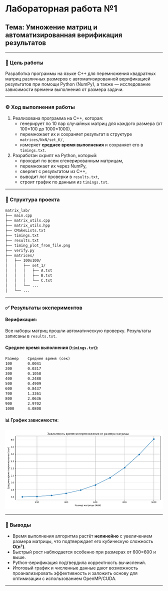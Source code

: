 # Лабораторная работа №1  
## Тема: Умножение матриц и автоматизированная верификация результатов

---

### 🎯 Цель работы

Разработка программы на языке C++ для перемножения квадратных матриц различных размеров с автоматизированной верификацией результатов при помощи Python (NumPy), а также — исследование зависимости времени выполнения от размера задачи.

---

### ⚙️ Ход выполнения работы

1. Реализована программа на C++, которая:
   - генерирует по 10 пар случайных матриц для каждого размера (от 100×100 до 1000×1000),
   - перемножает их и сохраняет результат в структуре `matrices/NxN/set_K/`,
   - измеряет **среднее время выполнения** и сохраняет его в `timings.txt`.
2. Разработан скрипт на Python, который:
   - проходит по всем сгенерированным матрицам,
   - перемножает их через NumPy,
   - сверяет с результатом из C++,
   - выводит лог проверки в `results.txt`,
   - строит график по данным из `timings.txt`.

---

### 📁 Структура проекта

```
matrix_lab/
├── main.cpp
├── matrix_utils.cpp
├── matrix_utils.hpp
├── CMakeLists.txt
├── timings.txt
├── results.txt
├── timing_plot_from_file.png
├── verify.py
├── matrices/
│   ├── 100x100/
│   │   ├── set_1/
│   │   │   ├── A.txt
│   │   │   ├── B.txt
│   │   │   └── C.txt
│   │   └── ...
│   └── ...
```

---

### ✅ Результаты экспериментов

#### Верификация:
Все наборы матриц прошли автоматическую проверку. Результаты записаны в `results.txt`.

#### Среднее время выполнения (`timings.txt`):

```
Размер    Среднее время (сек)
100       0.0041
200       0.0317
300       0.1058
400       0.2488
500       0.4909
600       0.8437
700       1.3361
800       2.0636
900       2.9702
1000      4.0808
```

#### 📊 График зависимости:
![График времени](lab1/timing_plot.png)

---

### 🧠 Выводы

- Время выполнения алгоритма растёт **нелинейно** с увеличением размера матрицы, что подтверждает его кубическую сложность **O(n³)**.
- Быстрый рост наблюдается особенно при размерах от 600×600 и выше.
- Python-верификация подтвердила корректность вычислений.
- Итоговый график и численные данные дают возможность проанализировать эффективность и заложить основу для оптимизации с использованием OpenMP/CUDA.

---

